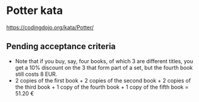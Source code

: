 # Potter kata
https://codingdojo.org/kata/Potter/

## Pending acceptance criteria
* Note that if you buy, say, four books, of which 3 are different titles, you get a 10% discount on the 3 that form part of a set, but the fourth book still costs 8 EUR.
* 2 copies of the first book + 2 copies of the second book + 2 copies of the third book + 1 copy of the fourth book + 1 copy of the fifth book = 51.20 €  
